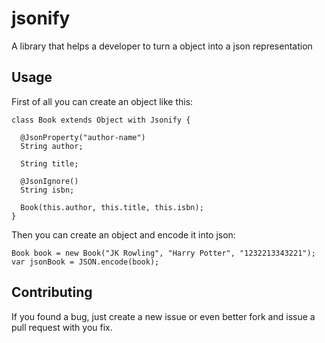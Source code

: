 # jsonify

A library that helps a developer to turn a object into a json representation

## Usage

First of all you can create an object like this:

    class Book extends Object with Jsonify {
  
      @JsonProperty("author-name")
      String author;
      
      String title;
      
      @JsonIgnore()
      String isbn;
      
      Book(this.author, this.title, this.isbn);
    }

Then you can create an object and encode it into json:

    Book book = new Book("JK Rowling", "Harry Potter", "1232213343221");
    var jsonBook = JSON.encode(book);

## Contributing
 
If you found a bug, just create a new issue or even better fork and issue a
pull request with you fix.
